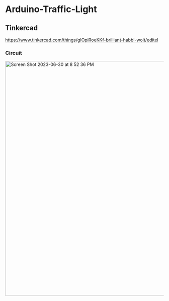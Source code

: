 # Arduino-Traffic-Light
## Tinkercad 
https://www.tinkercad.com/things/gIOpiRoeKKf-brilliant-habbi-wolt/editel

### Circuit 

<img width="746" alt="Screen Shot 2023-06-30 at 8 52 36 PM" src="https://github.com/vo-hp/Arduino-Traffic-Light/assets/93023968/d5426354-a641-466c-93cf-b857cfbd9104">
